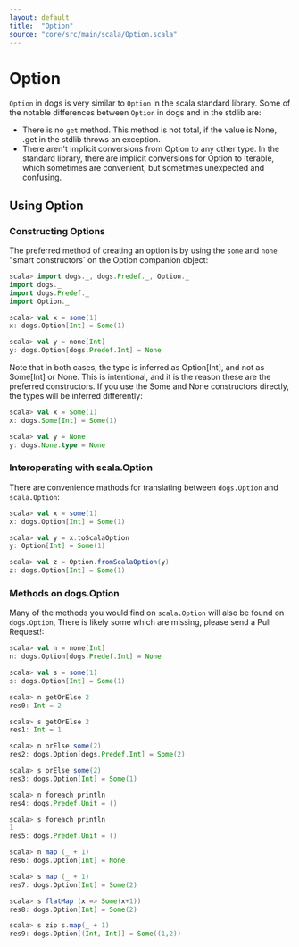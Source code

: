 ```yaml
---
layout: default
title:  "Option"
source: "core/src/main/scala/Option.scala"
---
```

# Option

`Option` in dogs is very similar to `Option` in the scala standard library. Some of the notable differences between `Option` in dogs and in the stdlib are:

- There is no `get` method.  This method is not total, if the value is
  None, .get in the stdlib throws an exception.
- There aren't implicit conversions from Option to any other type. In
  the standard library, there are implicit conversions for Option to
  Iterable, which sometimes are convenient, but sometimes unexpected
  and confusing.


## Using Option

### Constructing Options

The preferred method of creating an option is by using the `some` and `none` "smart constructors` on the Option companion object:

```scala
scala> import dogs._, dogs.Predef._, Option._
import dogs._
import dogs.Predef._
import Option._

scala> val x = some(1)
x: dogs.Option[Int] = Some(1)

scala> val y = none[Int]
y: dogs.Option[dogs.Predef.Int] = None
```

Note that in both cases, the type is inferred as Option[Int], and not
as Some[Int] or None. This is intentional, and it is the reason
these are the preferred constructors. If you use the Some and None
constructors directly, the types will be inferred differently:

```scala
scala> val x = Some(1)
x: dogs.Some[Int] = Some(1)

scala> val y = None
y: dogs.None.type = None
```

### Interoperating with scala.Option

There are convenience mathods for translating between `dogs.Option` and `scala.Option`:

```scala
scala> val x = some(1)
x: dogs.Option[Int] = Some(1)

scala> val y = x.toScalaOption
y: Option[Int] = Some(1)

scala> val z = Option.fromScalaOption(y)
z: dogs.Option[Int] = Some(1)
```

### Methods on dogs.Option

Many of the methods you would find on `scala.Option` will also be
found on `dogs.Option`, There is likely some which are missing, please
send a Pull Request!:

```scala
scala> val n = none[Int]
n: dogs.Option[dogs.Predef.Int] = None

scala> val s = some(1)
s: dogs.Option[Int] = Some(1)

scala> n getOrElse 2
res0: Int = 2

scala> s getOrElse 2
res1: Int = 1

scala> n orElse some(2)
res2: dogs.Option[dogs.Predef.Int] = Some(2)

scala> s orElse some(2)
res3: dogs.Option[Int] = Some(1)

scala> n foreach println
res4: dogs.Predef.Unit = ()

scala> s foreach println
1
res5: dogs.Predef.Unit = ()

scala> n map (_ + 1)
res6: dogs.Option[Int] = None

scala> s map (_ + 1)
res7: dogs.Option[Int] = Some(2)

scala> s flatMap (x => Some(x+1))
res8: dogs.Option[Int] = Some(2)

scala> s zip s.map(_ + 1)
res9: dogs.Option[(Int, Int)] = Some((1,2))
```
